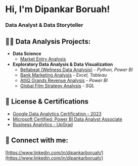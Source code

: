 <h1>Hi, I'm Dipankar Boruah! </h1>
<h3> Data Analyst & Data Storyteller </h3>

<h2> 👨‍💻 Data Analysis Projects:</h2>

- <b> Data Science </b>
  - [Market Entry Analysis](https://devwithdip.com/)
- <b> Exploratory Data Analysis & Data Visualization </b>
  - [Bellabeat (Wellness Data Analysis)](https://devwithdip.com/) <i> - Python, Power BI</i>
  - [Bank Marketing Analysis](https://devwithdip.com/project/bankmarketing) <i> - Excel, Tableau</i>
  - [AtliQ Grands Revenue Analysis](https://devwithdip.com/project/revenueanalysis) <i> - Power BI</i>
  - [Global Film Strategy Analysis](https://devwithdip.com/project/global-film-analysis) <i> - SQL</i>

<h2> 📄 License & Certifications </h2>

- [Google Data Analytics Certification - 2023 ](https://coursera.org/share/afa045f9220ff3d6bbad7a8e88509741)
- [Microsoft Certified: Power BI Data Analyst Associate](https://www.credly.com/badges/3cf79653-84a6-4d67-8231-614def6a311e/public_url)
- [Business Analytics - UpGrad ](https://certificate.givemycertificate.com/c/c0d8928a-5efa-4a07-985f-faed95c38b5b)

<h2> 🤝 Connect with me:</h2>

[https://www.linkedin.com/in/dipankarboruah/](https://www.linkedin.com/in/dipankarboruah/)
